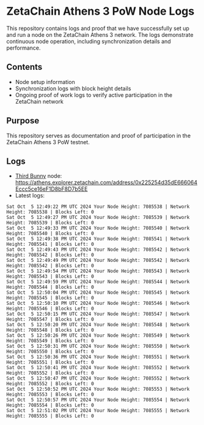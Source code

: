 # ZetaChain Athens 3 PoW Node Logs
This repository contains logs and proof that we have successfully set up and run a node on the ZetaChain Athens 3 network. The logs demonstrate continuous node operation, including synchronization details and performance.

## Contents
- Node setup information
- Synchronization logs with block height details
- Ongoing proof of work logs to verify active participation in the ZetaChain network

## Purpose
This repository serves as documentation and proof of participation in the ZetaChain Athens 3 PoW testnet.

## Logs

- [Third Bunny](https://thirdbunny.xyz/) node: https://athens.explorer.zetachain.com/address/0x225254d35dE666064Eccc5ce16eF1D8bF8D7b5EE
- Latest logs:
```
Sat Oct  5 12:49:22 PM UTC 2024 Your Node Height: 7085538 | Network Height: 7085538 | Blocks Left: 0
Sat Oct  5 12:49:27 PM UTC 2024 Your Node Height: 7085539 | Network Height: 7085539 | Blocks Left: 0
Sat Oct  5 12:49:33 PM UTC 2024 Your Node Height: 7085540 | Network Height: 7085540 | Blocks Left: 0
Sat Oct  5 12:49:38 PM UTC 2024 Your Node Height: 7085541 | Network Height: 7085541 | Blocks Left: 0
Sat Oct  5 12:49:43 PM UTC 2024 Your Node Height: 7085542 | Network Height: 7085542 | Blocks Left: 0
Sat Oct  5 12:49:49 PM UTC 2024 Your Node Height: 7085542 | Network Height: 7085542 | Blocks Left: 0
Sat Oct  5 12:49:54 PM UTC 2024 Your Node Height: 7085543 | Network Height: 7085543 | Blocks Left: 0
Sat Oct  5 12:49:59 PM UTC 2024 Your Node Height: 7085544 | Network Height: 7085544 | Blocks Left: 0
Sat Oct  5 12:50:04 PM UTC 2024 Your Node Height: 7085545 | Network Height: 7085545 | Blocks Left: 0
Sat Oct  5 12:50:10 PM UTC 2024 Your Node Height: 7085546 | Network Height: 7085546 | Blocks Left: 0
Sat Oct  5 12:50:15 PM UTC 2024 Your Node Height: 7085547 | Network Height: 7085547 | Blocks Left: 0
Sat Oct  5 12:50:20 PM UTC 2024 Your Node Height: 7085548 | Network Height: 7085548 | Blocks Left: 0
Sat Oct  5 12:50:26 PM UTC 2024 Your Node Height: 7085549 | Network Height: 7085549 | Blocks Left: 0
Sat Oct  5 12:50:31 PM UTC 2024 Your Node Height: 7085550 | Network Height: 7085550 | Blocks Left: 0
Sat Oct  5 12:50:36 PM UTC 2024 Your Node Height: 7085551 | Network Height: 7085551 | Blocks Left: 0
Sat Oct  5 12:50:41 PM UTC 2024 Your Node Height: 7085552 | Network Height: 7085552 | Blocks Left: 0
Sat Oct  5 12:50:47 PM UTC 2024 Your Node Height: 7085552 | Network Height: 7085552 | Blocks Left: 0
Sat Oct  5 12:50:52 PM UTC 2024 Your Node Height: 7085553 | Network Height: 7085553 | Blocks Left: 0
Sat Oct  5 12:50:57 PM UTC 2024 Your Node Height: 7085554 | Network Height: 7085554 | Blocks Left: 0
Sat Oct  5 12:51:02 PM UTC 2024 Your Node Height: 7085555 | Network Height: 7085555 | Blocks Left: 0
```
